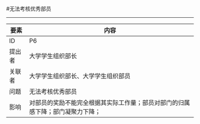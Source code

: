 #无法考核优秀部员

---
| 要素 | 内容 |
| --- | --- |
| ID | P6 |
| 提出者 | 大学学生组织部长 |
| 关联者 | 大学学生组织部长、大学学生组织部员 |
| 问题 | 无法考核优秀部员 |
| 影响 | 对部员的奖励不能完全根据其实际工作量；部员对部门的归属感下降；部门凝聚力下降； |

